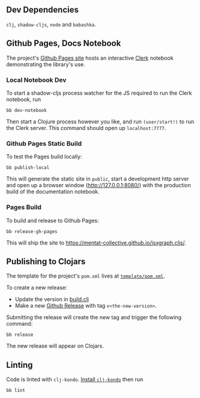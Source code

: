 ## Dev Dependencies

`clj`, `shadow-cljs`, `node` and `babashka`.

## Github Pages, Docs Notebook

The project's [Github Pages
site](https://mentat-collective.github.io/jsxgraph.cljs) hosts an interactive
[Clerk](https://github.com/nextjournal/clerk) notebook demonstrating the
library's use.

### Local Notebook Dev

To start a shadow-cljs process watcher for the JS required to run the Clerk
notebook, run

```
bb dev-notebook
```

Then start a Clojure process however you like, and run `(user/start!)` to run
the Clerk server. This command should open up `localhost:7777`.

### Github Pages Static Build

To test the Pages build locally:

```
bb publish-local
```

This will generate the static site in `public`, start a development http server
and open up a browser window (http://127.0.0.1:8080/) with the production build
of the documentation notebook.

### Pages Build

To build and release to Github Pages:

```
bb release-gh-pages
```

This will ship the site to https://mentat-collective.github.io/jsxgraph.cljs/.

## Publishing to Clojars

The template for the project's `pom.xml` lives at
[`template/pom.xml`](https://github.com/mentat-collective/jsxgraph.cljs/blob/main/template/pom.xml).

To create a new release:

- Update the version in
  [build.clj](https://github.com/mentat-collective/jsxgraph.cljs/blob/main/build.clj)
- Make a new [Github
  Release](https://github.com/mentat-collective/jsxgraph.cljs/releases) with tag
  `v<the-new-version>`.

Submitting the release will create the new tag and trigger the following
command:

```
bb release
```

The new release will appear on Clojars.

## Linting

Code is linted with `clj-kondo`. [Install
`clj-kondo`](https://github.com/clj-kondo/clj-kondo/blob/master/doc/install.md)
then run

```
bb lint
```

